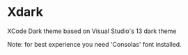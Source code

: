 Xdark
=====

XCode Dark theme based on Visual Studio's 13 dark theme

Note: for best experience you need 'Consolas' font installed.
